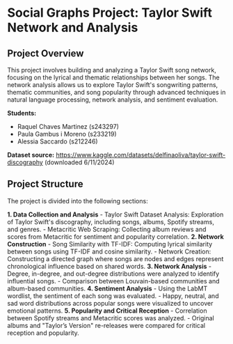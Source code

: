 



# Social Graphs Project: Taylor Swift Network and Analysis
## Project Overview
This project involves building and analyzing a Taylor Swift song network, focusing on the lyrical and thematic relationships between her songs. The network analysis allows us to explore Taylor Swift's songwriting patterns, thematic communities, and song popularity through advanced techniques in natural language processing, network analysis, and sentiment evaluation.

**Students:** 
- Raquel Chaves Martinez (s243297)
- Paula Gambus i Moreno (s233219)
- Alessia Saccardo (s212246)

**Dataset source:** https://www.kaggle.com/datasets/delfinaoliva/taylor-swift-discography (downloaded 6/11/2024)

## Project Structure
The project is divided into the following sections:

**1. Data Collection and Analysis**
    - Taylor Swift Dataset Analysis: Exploration of Taylor Swift's discography, including songs, albums, Spotify streams, and genres.
    - Metacritic Web Scraping: Collecting album reviews and scores from Metacritic for sentiment and popularity correlation.
**2. Network Construction**
    - Song Similarity with TF-IDF: Computing lyrical similarity between songs using TF-IDF and cosine similarity.
    - Network Creation: Constructing a directed graph where songs are nodes and edges represent chronological influence based on shared words.
**3. Network Analysis**
    - Degree, in-degree, and out-degree distributions were analyzed to identify influential songs.
    - Comparison between Louvain-based communities and album-based communities.
**4. Sentiment Analysis**
    - Using the LabMT wordlist, the sentiment of each song was evaluated.
    - Happy, neutral, and sad word distributions across popular songs were visualized to uncover emotional patterns.
**5. Popularity and Critical Reception**
    - Correlation between Spotify streams and Metacritic scores was analyzed.
    - Original albums and "Taylor’s Version" re-releases were compared for critical reception and popularity.
